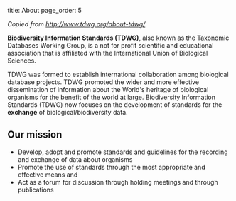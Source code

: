 title: About
page_order: 5

_Copied from <http://www.tdwg.org/about-tdwg/>_

**Biodiversity Information Standards (TDWG)**, also known as the Taxonomic Databases Working Group, is a not for profit scientific and educational association that is affiliated with the International Union of Biological Sciences. 

TDWG was formed to establish international collaboration among biological
database projects. TDWG promoted the wider and more effective dissemination of
information about the World's heritage of biological organisms for the benefit
of the world at large. Biodiversity Information Standards (TDWG) now focuses
on the development of standards for the **exchange** of
biological/biodiversity data.

## Our mission

* Develop, adopt and promote standards and guidelines for the recording and exchange of data about organisms
* Promote the use of standards through the most appropriate and effective means and
* Act as a forum for discussion through holding meetings and through publications

